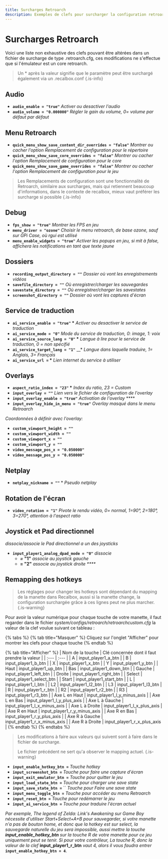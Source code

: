 ```yaml
---
title: Surcharges Retroarch
description: Exemples de clefs pour surcharger la configuration retroarch.
---
```


# Surcharges Retroarch

Voici une liste non exhaustive des clefs pouvant être altérées dans un fichier de surcharge de type .retroarch.cfg, ces modifications ne s'effectue que si l'émulateur est un core retroarch.


>Un \* après la valeur signifie que le paramètre peut être surchargé également via un .recalbox.conf
{.is-info}

## Audio

* **`audio_enable = "true"`**  _Activer ou desactiver l'audio_
* **`audio_volume = "0.000000"`** _Régler le gain du volume, 0= volume par défaut par défaut_

## Menu Retroarch

* **`quick_menu_show_save_content_dir_overrides = "false"`** _Montrer ou cacher l'option Remplacement de configuration pour le répertoire_  
* **`quick_menu_show_save_core_overrides = "false"`** _Montrer ou cacher l'option Remplacement de configuration pour le core_
* **`quick_menu_show_save_game_overrides = "false"`** _Montrer ou cacher l'option Remplacement de configuration pour le jeu_


>Les Remplacements de configuration sont une fonctionnalité de Retroarch, similaire aux surcharges, mais qui retiennent beaucoup d'informations, dans le contexte de recalbox, mieux vaut préférer les surcharge si possible
{.is-info}

## Debug

* **`fps_show = "true"`** _Montrer les FPS en jeu_
* **`menu_driver = "ozone"`** _Choisir le menu retroarch, de base ozone, sauf sur GPi Case, où rgui est utilisé_
* **`menu_enable_widgets = "true"`** _Activer les popups en jeu, si mit à false, affichera les notifications en tant que texte jaune_

## Dossiers

* **`recording_output_directory = ""`** _Dossier où vont les enregistrements vidéos_
* **`savefile_directory = ""`** _Où enregistrer/charger les sauvegardes_
* **`savestate_directory = ""`** _Où enregistrer/charger les savestates_
* **`screenshot_directory = ""`** _Dossier où vont les captures d'écran_

## Service de traduction

* **`ai_service_enable = "true"` \*** _Activer ou desactiver le service de traduction_
* **`ai_service_mode = "0"`** _Mode du service de traduction, 0: image, 1: voix_
* **`ai_service_source_lang = "0"` \*** _Langue à lire pour le service de traduction, 0 = non spécifié_
* **`ai_service_target_lang = "1"`**  __\* _Langue dans laquelle traduire, 1= Anglais, 3= Français_
* **`ai_service_url =`  \*** _Lien internet du service à utiliser_

## Overlays

* **`aspect_ratio_index = "23"` \*** _Index du ratio, 23 = Custom_
* **`input_overlay = ""`** _Lien vers le fichier de configuration de l'overlay_
* **`input_overlay_enable = "true"`**  _Activation de l'overlay_ ****
* **`input_overlay_hide_in_menu = "true"`** _Overlay masqué dans le menu Retroarch_

_Coordonnées à définir avec l'overlay:_

* **`custom_viewport_height = ""`** 
* **`custom_viewport_width = ""`** 
* **`custom_viewport_x = ""`** 
* **`custom_viewport_y = ""`**
* **`video_message_pos_x = "0.050000"`**
* **`video_message_pos_y = "0.050000"`**

## Netplay

* **`netplay_nickname = ""`** \* _Pseudo netplay_



## Rotation de l'écran

* **`video_rotation = "1"`**  _Pivote le rendu vidéo, 0= normal, 1=90°, 2=180°, 3=270°, attention à l'aspect ratio_

## Joystick et Pad directionnel

_dissocie/associe le Pad directionnel a un des joysticks_ 

* **`input_player1_analog_dpad_mode = "0"`**  _dissocie_ 
  * _**=**_ **"1"** _associe au joystick gauche_
  * **= "2"** _associe au joystick droite  ****_

## Remapping des hotkeys


>Les réglages pour changer les hotkeys sont dépendant du mapping de la manette dans Recalbox, aussi si la manette change, la configuration surchargée grâce à ces lignes peut ne plus marcher.
{.is-warning}

Pour avoir la valeur numérique pour chaque touche de votre manette, il faut regarder dans le fichier _system/configs/retroarch/retroarchcustom.cfg_ la valeur de la clef voulue suivant ce tableau :

{% tabs %}
{% tab title="Masquer" %}
Cliquez sur l'onglet "Afficher" pour montrer les clefs pour chaque touche
{% endtab %}

{% tab title="Afficher" %}
| Nom de la touche | Clé concernée dont il faut prendre la valeur |
| :--- | :--- |
| A | input\_player1\_a\_btn |
| B | input\_player1\_b\_btn |
| X | input\_player1\_x\_btn |
| Y | input\_player1\_y\_btn |
| Haut | input\_player1\_up\_btn |
| Bas | input\_player1\_down\_btn |
| Gauche | input\_player1\_left\_btn |
| Droite | input\_player1\_right\_btn |
| Select | input\_player1\_select\_btn |
| Start | input\_player1\_start\_btn |
| L | input\_player1\_l\_btn |
| L2 | input\_player1\_l2\_btn |
| L3 | input\_player1\_l3\_btn |
| R | input\_player1\_r\_btn |
| R2 | input\_player1\_r2\_btn |
| R3 | input\_player1\_r3\_btn |
| Axe L en Haut | input\_player1\_l\_y\_minus\_axis |
| Axe L en Bas | input\_player1\_l\_y\_plus\_axis |
| Axe L à Gauche | input\_player1\_l\_x\_minus\_axis |
| Axe L à Droite | input\_player1\_l\_x\_plus\_axis |
| Axe R en Haut | input\_player1\_r\_y\_minus\_axis |
| Axe R en Bas | input\_player1\_r\_y\_plus\_axis |
| Axe R à Gauche | input\_player1\_r\_x\_minus\_axis |
| Axe R à Droite | input\_player1\_r\_x\_plus\_axis |
{% endtab %}
{% endtabs %}


>Les modifications à faire aux valeurs qui suivent sont à faire dans le fichier de surcharge.
>
>Le fichier précédent ne sert qu'a observer le mapping actuel.
{.is-warning}

* **`input_enable_hotkey_btn =`**  _Touche hotkey_
* **`input_screenshot_btn =`** _Touche pour faire une capture d'écran_
* **`input_exit_emulator_btn =`** _Touche pour quitter le jeu_
* **`input_load_state_btn =`** _Touche pour charger une save state_
* **`input_save_state_btn =`** `` _Touche pour Faire une save state_
* **`input_menu_toggle_btn =`**  _Touche pour accéder au menu Retroarch_
* **`input_reset_btn =`**  _Touche pour redémarrer le jeu_
* **`input_ai_service_btn =`** _Touche pour traduire l'écran actuel_

_Par exemple, The legend of Zelda: Link's Awakening sur Game Boy nécessite d'utiliser Start+Select+A+B pour sauvegarder, si votre manette n'a pas de bouton home, et donc que la hotkey est sur select, la sauvegarde naturelle du jeu sera impossible, aussi mettre la touche **input\_enable\_hotkey\_btn** sur la touche R de votre manette pour ce jeu uniquement peut se tenir. Si pour votre contrôleur, La touche R, donc la valeur de la clef_ **input\_player1\_r\_btn** _vaut 4, alors il vous faudra entrer_ **`input_enable_hotkey_btn = 4`**.

